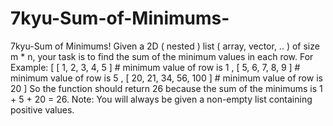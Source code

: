 # 7kyu-Sum-of-Minimums-
7kyu-Sum of Minimums!   Given a 2D ( nested ) list ( array, vector, .. ) of size m * n, your task is to find the sum of the minimum values in each row.  For Example:  [ [ 1, 2, 3, 4, 5 ]        #  minimum value of row is 1 , [ 5, 6, 7, 8, 9 ]        #  minimum value of row is 5 , [ 20, 21, 34, 56, 100 ]  #  minimum value of row is 20 ] So the function should return 26 because the sum of the minimums is 1 + 5 + 20 = 26.  Note: You will always be given a non-empty list containing positive values.
